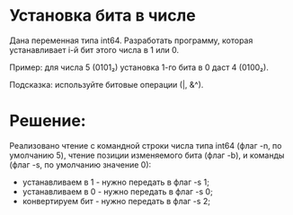 # Установка бита в числе
Дана переменная типа int64. Разработать программу, которая устанавливает i-й бит этого числа в 1 или 0.

Пример: для числа 5 (0101₂) установка 1-го бита в 0 даст 4 (0100₂).

Подсказка: используйте битовые операции (|, &^).

# Решение:
Реализовано чтение с командной строки числа типа int64 (флаг -n, по умолчанию 5), чтение позиции изменяемого бита (флаг -b), и команды (флаг -s, по умолчанию значение 0):
- устанавливаем в 1 - нужно передать в флаг -s 1;
- устанавливаем в 0 - нужно передать в флаг -s 0;
- конвертируем бит - нужно передать в флаг -s 2;